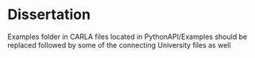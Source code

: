# Dissertation
Examples folder in CARLA files located in PythonAPI/Examples should be replaced followed by some of the connecting University files as well
